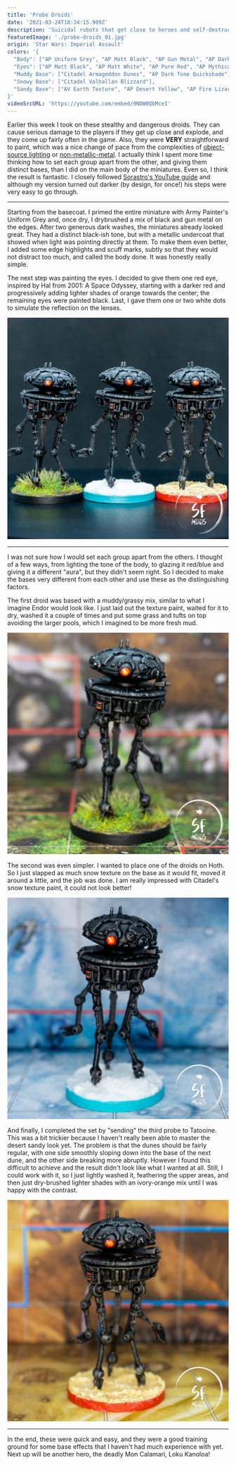 ```yaml
---
title: 'Probe Droids'
date: '2021-03-24T18:34:15.909Z'
description: 'Suicidal robots that get close to heroes and self-destruct in their faces.'
featuredImage: './probe-droids_01.jpg'
origin: 'Star Wars: Imperial Assault'
colors: '{
  "Body": ["AP Uniform Grey", "AP Matt Black", "AP Gun Metal", "AP Dark Tone Quickshade"],
  "Eyes": ["AP Matt Black", "AP Matt White", "AP Pure Red", "AP Mythical Orange", "AP Gloss Varnish"],
  "Muddy Base": ["Citadel Armageddon Dunes", "AP Dark Tone Quickshade"],
  "Snowy Base": ["Citadel Valhallan Blizzard"],
  "Sandy Base": ["AV Earth Texture", "AP Desert Yellow", "AP Fire Lizard", "AP Arid Earth", "AP Mid Brown Quickshade"]
}'
videoSrcURL: 'https://youtube.com/embed/9NDW0QbMceI'
---
```


Earlier this week I took on these stealthy and dangerous droids. They can cause serious damage to the players if they get up close and explode, and they come up fairly often in the game. Also, they were **VERY** straightforward to paint, which was a nice change of pace from the complexities of [object-source lighting](/davith-elso/) or [non-metallic-metal](/shyla-varad/). I actually think I spent more time thinking how to set each group apart from the other, and giving them distinct bases, than I did on the main body of the miniatures. Even so, I think the result is fantastic. I closely followed [Sorastro's YouTube guide](https://www.youtube.com/watch?v=-WPJ1r8ztLo) and although my version turned out darker (by design, for once!) his steps were very easy to go through.

---

Starting from the basecoat. I primed the entire miniature with Army Painter's Uniform Grey and, once dry, I drybrushed a mix of black and gun metal on the edges. After two generous dark washes, the miniatures already looked great. They had a distinct black-ish tone, but with a metallic undercoat that showed when light was pointing directly at them. To make them even better, I added some edge highlights and scuff marks, subtly so that they would not distract too much, and called the body done. It was honestly really simple.

The next step was painting the eyes. I decided to give them one red eye, inspired by Hal from 2001: A Space Odyssey, starting with a darker red and progressively adding lighter shades of orange towards the center; the remaining eyes were painted black. Last, I gave them one or two white dots to simulate the reflection on the lenses.

![Front View](./probe-droids_02.jpg)

---

I was not sure how I would set each group apart from the others. I thought of a few ways, from lighting the tone of the body, to glazing it red/blue and giving it a different "aura", but they didn't seem right. So I decided to make the bases very different from each other and use these as the distinguishing factors.

The first droid was based with a muddy/grassy mix, similar to what I imagine Endor would look like. I just laid out the texture paint, waited for it to dry, washed it a couple of times and put some grass and tufts on top avoiding the larger pools, which I imagined to be more fresh mud.

![Endor Probe](./probe-droids_03.jpg)

The second was even simpler. I wanted to place one of the droids on Hoth. So I just slapped as much snow texture on the base as it would fit, moved it around a little, and the job was done. I am really impressed with Citadel's snow texture paint, it could not look better!

![Hoth Probe](./probe-droids_04.jpg)

And finally, I completed the set by "sending" the third probe to Tatooine. This was a bit trickier because I haven't really been able to master the desert sandy look yet. The problem is that the dunes should be fairly regular, with one side smoothly sloping down into the base of the next dune, and the other side breaking more abruptly. However I found this difficult to achieve and the result didn't look like what I wanted at all. Still, I could work with it, so I just lightly washed it, feathering the upper areas, and then just dry-brushed lighter shades with an ivory-orange mix until I was happy with the contrast.

![Tatooine Probe](./probe-droids_05.jpg)

---

In the end, these were quick and easy, and they were a good training ground for some base effects that I haven't had much experience with yet. Next up will be another hero, the deadly Mon Calamari, Loku Kanoloa!
